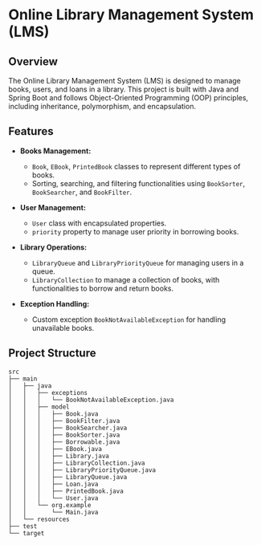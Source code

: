 # Online Library Management System (LMS)

## Overview
The Online Library Management System (LMS) is designed to manage books, users, and loans in a library. This project is built with Java and Spring Boot and follows Object-Oriented Programming (OOP) principles, including inheritance, polymorphism, and encapsulation.

## Features
- **Books Management:**
    - `Book`, `EBook`, `PrintedBook` classes to represent different types of books.
    - Sorting, searching, and filtering functionalities using `BookSorter`, `BookSearcher`, and `BookFilter`.

- **User Management:**
    - `User` class with encapsulated properties.
    - `priority` property to manage user priority in borrowing books.

- **Library Operations:**
    - `LibraryQueue` and `LibraryPriorityQueue` for managing users in a queue.
    - `LibraryCollection` to manage a collection of books, with functionalities to borrow and return books.

- **Exception Handling:**
    - Custom exception `BookNotAvailableException` for handling unavailable books.

## Project Structure
```plaintext
src
├── main
│   ├── java
│   │   ├── exceptions
│   │   │   └── BookNotAvailableException.java
│   │   ├── model
│   │   │   ├── Book.java
│   │   │   ├── BookFilter.java
│   │   │   ├── BookSearcher.java
│   │   │   ├── BookSorter.java
│   │   │   ├── Borrowable.java
│   │   │   ├── EBook.java
│   │   │   ├── Library.java
│   │   │   ├── LibraryCollection.java
│   │   │   ├── LibraryPriorityQueue.java
│   │   │   ├── LibraryQueue.java
│   │   │   ├── Loan.java
│   │   │   ├── PrintedBook.java
│   │   │   └── User.java
│   │   └── org.example
│   │       └── Main.java
│   └── resources
├── test
└── target

